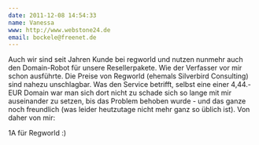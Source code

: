 ```yaml
---
date: 2011-12-08 14:54:33
name: Vanessa
www: http://www.webstone24.de
email: bockele@freenet.de
---
```


Auch wir sind seit Jahren Kunde bei regworld und nutzen nunmehr auch den Domain-Robot für unsere Resellerpakete.
Wie der Verfasser vor mir schon ausführte.
Die Preise von Regworld (ehemals Silverbird Consulting) sind nahezu unschlagbar.
Was den Service betrifft, selbst eine einer 4,44.- EUR Domain war man sich dort nicht zu schade sich so lange mit mir auseinander zu setzen, bis das Problem behoben wurde - und das ganze noch freundlich (was leider heutzutage nicht mehr ganz so üblich ist).
Von daher von mir:

1A für Regworld :)